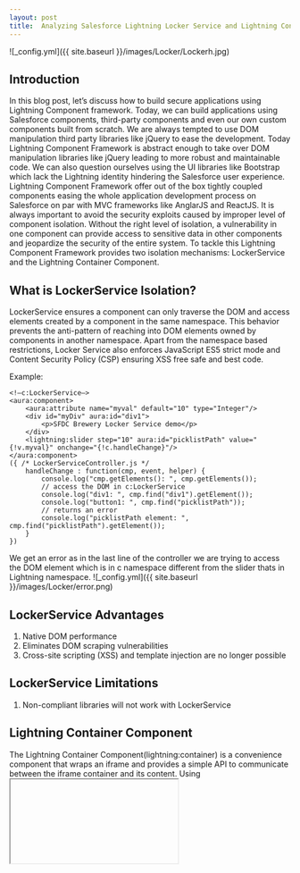 ```yaml
---
layout: post
title:  Analyzing Salesforce Lightning Locker Service and Lightning Container Components 
---
```

![_config.yml]({{ site.baseurl }}/images/Locker/Lockerh.jpg)

## Introduction 
In this blog post, let’s discuss how to build secure applications using Lightning Component framework. Today, we can build applications using Salesforce components, third-party components and even our own custom components built from scratch. We are always tempted to use DOM manipulation third party libraries like jQuery to ease the development. Today Lightning Component Framework is abstract enough to take over DOM manipulation libraries like jQuery leading to more robust and maintainable code. We can also question ourselves using the UI libraries like Bootstrap which lack the Lightning identity hindering the Salesforce user experience. Lightning Component Framework offer out of the box tightly coupled components easing the whole application development process on Salesforce on par with MVC frameworks like AnglarJS and ReactJS. It is always important to avoid the security exploits caused by improper level of component isolation. Without the right level of isolation, a vulnerability in one component can provide access to sensitive data in other components and jeopardize the security of the entire system. To tackle this Lightning Component Framework provides two isolation mechanisms: LockerService and the Lightning Container Component.

## What is LockerService Isolation?
LockerService ensures a component can only traverse the DOM and access elements created by a component in the same namespace. This behavior prevents the anti-pattern of reaching into DOM elements owned by components in another namespace. Apart from the namespace based restrictions, Locker Service also enforces JavaScript ES5 strict mode and Content Security Policy (CSP) ensuring XSS free safe and best code.

Example:
```
<!—c:LockerService—>
<aura:component>
    <aura:attribute name="myval" default="10" type="Integer"/>
    <div id="myDiv" aura:id="div1">
        <p>SFDC Brewery Locker Service demo</p>
    </div>
    <lightning:slider step="10" aura:id="picklistPath" value="{!v.myval}" onchange="{!c.handleChange}"/>
</aura:component>
({ /* LockerServiceController.js */
    handleChange : function(cmp, event, helper) {
        console.log("cmp.getElements(): ", cmp.getElements());
        // access the DOM in c:LockerService
        console.log("div1: ", cmp.find("div1").getElement());
        console.log("button1: ", cmp.find("picklistPath"));
        // returns an error
        console.log("picklistPath element: ", cmp.find("picklistPath").getElement());
    }
})

```
We get an error as in the last line of the controller we are trying to access the DOM element which is in c namespace different from the slider thats in Lightning namespace.
![_config.yml]({{ site.baseurl }}/images/Locker/error.png)

## LockerService Advantages
1. Native DOM performance
2. Eliminates DOM scraping vulnerabilities
3. Cross-site scripting (XSS) and template injection are no longer possible

## LockerService Limitations
1. Non-compliant libraries will not work with LockerService

## Lightning Container Component
The Lightning Container Component(lightning:container) is a convenience component that wraps an iframe and provides a simple API to communicate between the iframe container and its content. Using <iframe>, we can embed HTML page that can be loaded in a different DOM enforcing own context and limited access to the parent DOM.

```
<aura:component access="global" implements="flexipage:availableForAllPageTypes">
    <lightning:container aura:id=“ReactApp“
                         src="{!$Resource.ReatcApp + ‘/home.html'}"
                         onmessage=“{!c.SayHiToLightning}”/>
</aura:component>

```
## Lightning Container Component Advantages
1. Isolation capability in the browser client side
2. Support for any third-party library, including ones that are not LockerService compliant.

## Lightning Container Component Limitations
1. Limited communication mechanism between components (postMessage)
2. Components are constrained to a rectangle area on the page. Content may be clipped, rich interactions like drag-and-drop between components may not work, etc.
3. Heavier/Slower. If there are multiple iframes on a page, each iframe loads its own version of libraries.

## Conclusion 
As Lightning keeps maturing with the best industry practices, it is always a good developer practice to question the use of DOM manipulation libraries. Locker Service should always be our first choice as it delivers performance and security without losing the native Lightning identity. You can always use lightning:container if your target library doesn't support LockerService.

## Resources:
1. [Locker Service Developer Guide] (https://developer.salesforce.com/docs/atlas.en-us.lightning.meta/lightning/security_code.htm)
2. [Lightning Container Developer Guide](https://developer.salesforce.com/docs/atlas.en-us.lightning.meta/lightning/container_overview.htm)
3. [Christophe Blog](https://developer.salesforce.com/blogs/2018/04/lightning-container-component-building-components-with-react-angular-and-other-libraries.html)

